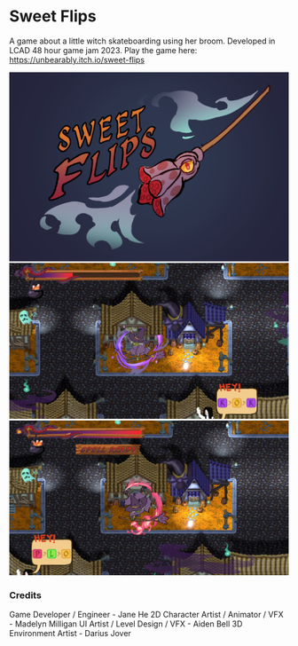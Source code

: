 # Sweet Flips
A game about a little witch skateboarding using her broom. 
Developed in LCAD 48 hour game jam 2023.
Play the game here: https://unbearably.itch.io/sweet-flips

![CoverPage.png](Pics%2FCoverPage.png)
![GamePlayScreenShot1.png](Pics%2FGamePlayScreenShot1.png)
![GamePlayScreenShot2.png](Pics%2FGamePlayScreenShot2.png)

### Credits
Game Developer / Engineer - Jane He
2D Character Artist / Animator / VFX - Madelyn Milligan
UI Artist / Level Design / VFX - Aiden Bell
3D Environment Artist - Darius Jover